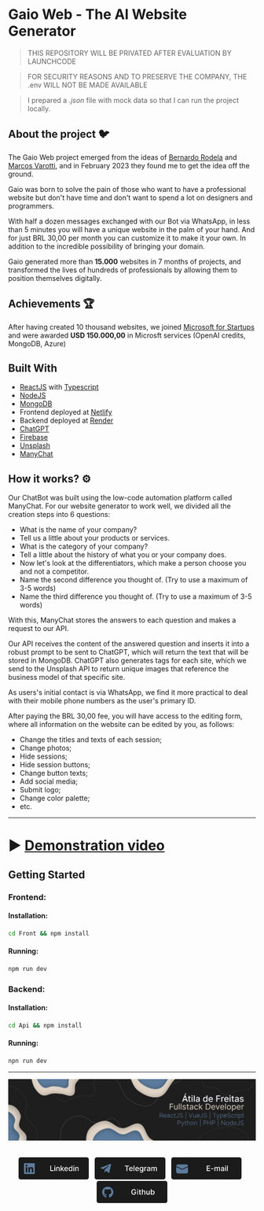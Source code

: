 # Gaio Web - The **AI** Website Generator

> THIS REPOSITORY WILL BE PRIVATED AFTER EVALUATION BY LAUNCHCODE

> FOR SECURITY REASONS AND TO PRESERVE THE COMPANY, THE .env WILL NOT BE MADE AVAILABLE

> I prepared a _.json_ file with mock data so that I can run the project locally.

## About the project 🐦

The Gaio Web project emerged from the ideas of [Bernardo Rodela](https://www.linkedin.com/in/bernardo-rodela-a14b49193/) and [Marcos Varotti](https://www.linkedin.com/in/marcosvarottifilho/), and in February 2023 they found me to get the idea off the ground.

Gaio was born to solve the pain of those who want to have a professional website but don't have time and don't want to spend a lot on designers and programmers.

With half a dozen messages exchanged with our Bot via WhatsApp, in less than 5 minutes you will have a unique website in the palm of your hand. And for just BRL 30,00 per month you can customize it to make it your own. In addition to the incredible possibility of bringing your domain.

Gaio generated more than **15.000** websites in 7 months of projects, and transformed the lives of hundreds of professionals by allowing them to position themselves digitally.

## Achievements 🏆

After having created 10 thousand websites, we joined [Microsoft for Startups](https://www.microsoft.com/en-us/startups) and were awarded **USD 150.000,00** in Microsft services (OpenAI credits, MongoDB, Azure)

## Built With

- [ReactJS](https://react.dev/) with [Typescript](https://www.typescriptlang.org/)
- [NodeJS](https://nodejs.org/en)
- [MongoDB](https://www.mongodb.com/)
- Frontend deployed at [Netlify](https://www.netlify.com/)
- Backend deployed at [Render](https://render.com/)
- [ChatGPT](https://chat.openai.com/)
- [Firebase](https://firebase.google.com/)
- [Unsplash](https://unsplash.com/)
- [ManyChat](https://manychat.com/)

## How it works? ⚙️

Our ChatBot was built using the low-code automation platform called ManyChat. For our website generator to work well, we divided all the creation steps into 6 questions:

- What is the name of your company?
- Tell us a little about your products or services.
- What is the category of your company?
- Tell a little about the history of what you or your company does.
- Now let's look at the differentiators, which make a person choose you and not a competitor.
- Name the second difference you thought of. (Try to use a maximum of 3-5 words)
- Name the third difference you thought of. (Try to use a maximum of 3-5 words)

With this, ManyChat stores the answers to each question and makes a request to our API.

Our API receives the content of the answered question and inserts it into a robust prompt to be sent to ChatGPT, which will return the text that will be stored in MongoDB. ChatGPT also generates tags for each site, which we send to the Unsplash API to return unique images that reference the business model of that specific site.

As users's initial contact is via WhatsApp, we find it more practical to deal with their mobile phone numbers as the user's primary ID.

After paying the BRL 30,00 fee, you will have access to the editing form, where all information on the website can be edited by you, as follows:

- Change the titles and texts of each session;
- Change photos;
- Hide sessions;
- Hide session buttons;
- Change button texts;
- Add social media;
- Submit logo;
- Change color palette;
- etc.

---

# ▶️ [Demonstration video](https://youtu.be/gXhPfx4mkTM)

## Getting Started

### Frontend:

#### Installation:

```sh
cd Front && npm install
```

#### Running:

```sh
npm run dev
```

### Backend:

#### Installation:

```sh
cd Api && npm install
```

#### Running:

```sh
npn run dev
```

---

<div align="center">

<img src="./assets/banner.png" width="900">
</br>
</br>
<p align="center">
<a href="https://www.linkedin.com/in/atilafreitas/"><img src="./assets/Linkedin.png"height="45em"/></a>
    &nbsp;
    <a href="https://t.me/atilajcfreitas"><img src="./assets/Telegram.png"height="45em"/></a>
    &nbsp;
    <a href="mailto:contact@atiladefreitas.com"><img src="./assets/E-mail.png" height="45em"/></a>
    &nbsp;
    <a href="https://github.com/atiladefreitas"><img src="./assets/Github.png"height="45em"/></a>
</p>
</div>
